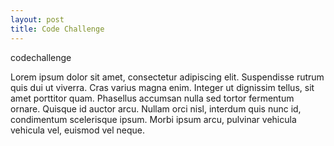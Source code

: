 ```yaml
---
layout: post
title: Code Challenge
---
```


codechallenge

Lorem ipsum dolor sit amet, consectetur adipiscing elit. Suspendisse rutrum quis dui ut viverra. Cras varius magna enim. Integer ut dignissim tellus, sit amet porttitor quam. Phasellus accumsan nulla sed tortor fermentum ornare. Quisque id auctor arcu. Nullam orci nisl, interdum quis nunc id, condimentum scelerisque ipsum. Morbi ipsum arcu, pulvinar vehicula vehicula vel, euismod vel neque.